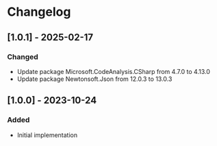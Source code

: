 # Changelog

## [1.0.1] - 2025-02-17
### Changed
- Update package Microsoft.CodeAnalysis.CSharp from 4.7.0 to 4.13.0
- Update package Newtonsoft.Json from 12.0.3 to 13.0.3

## [1.0.0] - 2023-10-24
### Added
- Initial implementation
